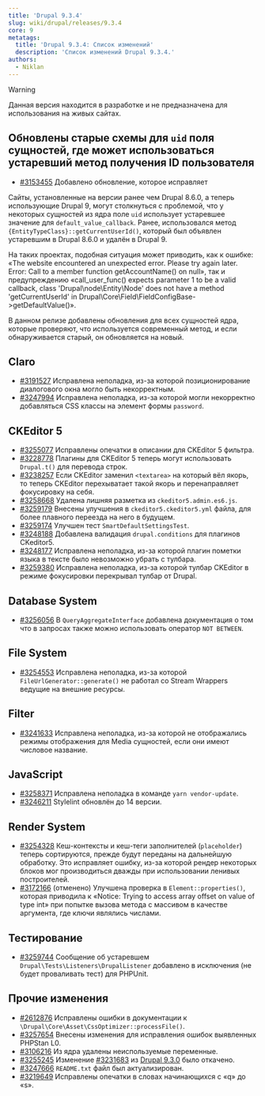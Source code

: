 ```yaml
---
title: 'Drupal 9.3.4'
slug: wiki/drupal/releases/9.3.4
core: 9 
metatags:
  title: 'Drupal 9.3.4: Список изменений'
  description: 'Список изменений Drupal 9.3.4.'
authors:
  - Niklan
---
```


> [!WARNING]
> Данная версия находится в разработке и не предназначена для использования на живых сайтах.

## Обновлены старые схемы для `uid` поля сущностей, где может использоваться устаревший метод получения ID пользователя

* [#3153455](https://www.drupal.org/node/3153455) Добавлено обновление, которое исправляет

Сайты, установленные на версии ранее чем Drupal 8.6.0, а теперь использующие Drupal 9, могут столкнуться с проблемой,
что у некоторых сущностей из ядра поле `uid` использует устаревшее значение для `default_value_callback`. Ранее,
использовался метод `{EntityTypeClass}::getCurrentUserId()`, который был объявлен устаревшим в Drupal 8.6.0 и удалён в
Drupal 9.

На таких проектах, подобная ситуация может приводить, как к ошибке: «The website encountered an unexpected error. Please
try again later. Error: Call to a member function getAccountName() on null», так и предупреждению «call_user_func()
expects parameter 1 to be a valid callback, class 'Drupal\node\Entity\Node' does not have a method 'getCurrentUserId' in
Drupal\Core\Field\FieldConfigBase->getDefaultValue()».

В данном релизе добавлены обновления для всех сущностей ядра, которые проверяют, что используется современный метод, и
если обнаруживается старый, он обновляется на новый.

## Claro

* [#3191527](https://www.drupal.org/node/3191527) Исправлена неполадка, из-за которой позиционирование диалогового окна могло быть некорректным.
* [#3247994](https://www.drupal.org/node/3247994) Исправлена неполадка, из-за которой могли некорректно добавляться CSS классы на элемент формы `password`.

## CKEditor 5

* [#3255077](https://www.drupal.org/node/3255077) Исправлены опечатки в описании для CKEditor 5 фильтра.
* [#3228778](https://www.drupal.org/node/3228778) Плагины для CKEditor 5 теперь могут использовать `Drupal.t()` для перевода строк.
* [#3238257](https://www.drupal.org/node/3238257) Если CKEditor заменил `<textarea>` на который вёл якорь, то теперь CKEditor перехыватает такой якорь и перенаправляет фокусировку на себя.
* [#3258668](https://www.drupal.org/node/3258668) Удалена лишняя разметка из `ckeditor5.admin.es6.js`.
* [#3259179](https://www.drupal.org/node/3259179) Внесены улучшения в `ckeditor5.ckeditor5.yml` файла, для более плавного переезда на него в будущем.
* [#3259174](https://www.drupal.org/node/3259174) Улучшен тест `SmartDefaultSettingsTest`.
* [#3248188](https://www.drupal.org/node/3248188) Добавлена валидация `drupal.conditions` для плагинов CKeditor5.
* [#3248177](https://www.drupal.org/node/3248177) Исправлена неполадка, из-за которой плагин пометки языка в тексте было невозможно убрать с тулбара.
* [#3259380](https://www.drupal.org/node/3259380) Исправлена неполадка, из-за которой тулбар CKEditor в режиме фокусировки перекрывал тулбар от Drupal.

## Database System

* [#3256056](https://www.drupal.org/node/3256056) В `QueryAggregateInterface` добавлена документация о том что в запросах также можно использовать оператор `NOT BETWEEN`.

## File System

* [#3254553](https://www.drupal.org/node/3254553) Исправлена неполадка, из-за которой `FileUrlGenerator::generate()` не работал со Stream Wrappers ведущие на внешние ресурсы.

## Filter

* [#3241633](https://www.drupal.org/node/3241633) Исправлена неполадка, из-за которой не отображались режимы отображения для Media сущностей, если они имеют числовое название.

## JavaScript

* [#3258371](https://www.drupal.org/node/3258371) Исправлена неполадка в команде `yarn vendor-update`.
* [#3246211](https://www.drupal.org/node/3246211) Stylelint обновлён до 14 версии.

## Render System

* [#3254328](https://www.drupal.org/node/3254328) Кеш-контексты и кеш-теги заполнителей (`placeholder`) теперь сортируются, прежде будут переданы на дальнейшую обработку. Это исправляет ошибку, из-за которой рендер некоторых блоков мог производиться дважды при использовании ленивых построителей.
* [#3172166](https://www.drupal.org/node/3172166) (отменено) Улучшена проверка в `Element::properties()`, которая приводила к «Notice:
  Trying to access array offset on value of type int» при попытке вызова метода с массивом в качестве аргумента, где ключи являлись числами.

## Тестирование

* [#3259744](https://www.drupal.org/node/3259744) Сообщение об устаревшем `Drupal\Tests\Listeners\DrupalListener` добавлено в исключения (не будет проваливать тест) для PHPUnit.

## Прочие изменения

* [#2612876](https://www.drupal.org/node/2612876) Исправлены ошибки в документации к `\Drupal\Core\Asset\CssOptimizer::processFile()`.
* [#3257654](https://www.drupal.org/node/3257654) Внесены изменения для исправления ошибок выявленных PHPStan L0.
* [#3106216](https://www.drupal.org/node/3106216) Из ядра удалены неиспользуемые переменные.
* [#3255245](https://www.drupal.org/node/3255245) Изменение [#3231683](https://www.drupal.org/node/3231683) из [Drupal 9.3.0](../9.3.0/index.md) было откачено.
* [#3247666](https://www.drupal.org/node/3247666) `README.txt` файл был актуализирован.
* [#3219649](https://www.drupal.org/node/3219649) Исправлены опечатки в словах начинающихся с «q» до «s».